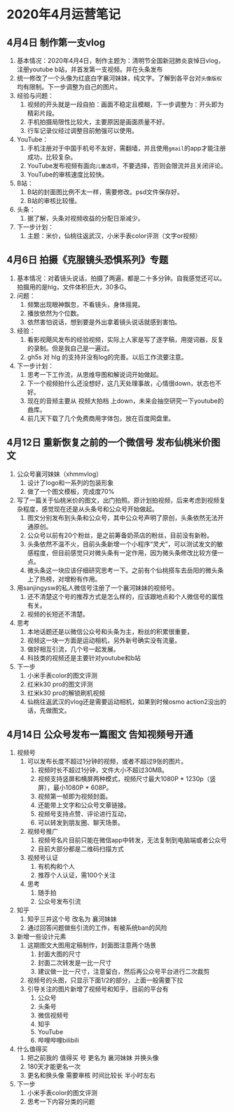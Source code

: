 # 2020年4月运营笔记

## 4月4日 制作第一支vlog

1. 基本情况：2020年4月4日，制作主题为：清明节全国新冠肺炎哀悼日vlog，注册youtube b站，并首发第一支视频。并在头条发布
2. 统一修改了一个头像为红底白字襄河妹妹，纯文字。了解到各平台对`头像版权`均有限制。下一步调整为自己的图片。
3. 经验与问题：
   1. 视频的开头就是一段自拍：画面不稳定且模糊，下一步调整为：开头即为精彩片段。
   2. 手机拍摄局限性比较大，主要原因是画面质量不好。
   3. 行车记录仪经过调整目前勉强可以使用。
4. YouTube：
   1. 手机注册对于中国手机号不友好，需翻墙，并且使用`gmail`的app才能注册成功，比较复杂。
   2. YouTube发布视频有面向`儿童选项`，不要选择，否则会限流并且关闭评论。
   3. YouTube的审核速度比较快。
5. B站：
   1. B站的封面图比例不太一样，需要修改。psd文件保存好。
   2. B站的审核比较慢。
6. 头条：
   1. 据了解，头条对视频收益的分配日渐减少。
7. 下一步计划：
   1. 主题：米价，仙桃往返武汉，小米手表color评测（文字or视频）

## 4月6日 拍摄《克服镜头恐惧系列》专题

1. 基本情况：对着镜头说话，拍摄了两遍，都是二十多分钟。自我感觉还可以。拍摄用的是hlg，文件体积巨大，30多G。
2. 问题：
   1. 频繁出现眼神飘忽，不看镜头，身体摇晃。
   2. 播放依然为个位数。
   3. 依然害怕说话，想到要是外出拿着镜头说话就感到害怕。
3. 经验：
   1. 看影视飓风发布的经验视频，实际上人家是写了逐字稿，用提词器，反复的录制。但是我自己是一遍过。
   2. gh5s 对 hlg 的支持并没有log的完善。以后工作流要注意。
4. 下一步计划：
   1. 思考一下工作流，从思维导图和解说词开始做起。
   2. 下一个视频拍什么还没想好，这几天处理事故，心情很down，状态也不好。
   3. 现在的音频主要从 视频大拍档 上down，未来会抽空研究一下youtube的曲库。
   4. 前几天下载了几个免费商用字体包，放在百度网盘里。

## 4月12日 重新恢复之前的一个微信号 发布仙桃米价图文

1. 公众号襄河妹妹（xhmmvlog）
   1. 设计了logo和一系列的包装形象
   2. 做了一个图文模板，完成度70%
2. 写了一篇关于仙桃米价的图文，出门拍照。原计划拍视频，后来考虑到视频复杂程度，感觉现在还是从头条号和公众号开始做起。
   1. 图文分别发布到头条和公众号，其中公众号声明了原创，头条依然无法开通原创。
   2. 公众号以前有20个粉丝，是之前筹备奶茶店的粉丝，目前没有新粉。
   3. 头条依然不温不火，目前头条新增一个小程序“灵犬”，可以测试发文的敏感程度，但目前感觉只对微头条有一定作用，因为微头条修改比较方便一点。
   4. 微头条这一块应该仔细研究思考一下。之前有个仙桃搭车去岳阳的微头条上了热榜，对增粉有作用。
3. 用sanjingysw的私人微信号注册了一个襄河妹妹的视频号。
   1. 还不清楚这个号的推荐方式是怎么样的，应该跟地点和个人微信号的属性有关。
   2. 视频的长短还不清楚。
4. 思考
   1. 本地话题还是以微信公众号和头条为主，粉丝的积累很重要，
   2. 视频这一块一方面是运动相机，另外新号确实没有流量。
   3. 做好相互引流，几个号一起发展。
   4. 科技类的视频还是主要针对youtube和b站
5. 下一步
   1. 小米手表color的图文评测
   2. 红米k30 pro的图文评测
   3. 红米k30 pro的解锁刷机视频
   4. 仙桃往返武汉的vlog还是需要运动相机，如果到时候osmo action2没出的话，先做图文。

## 4月14日 公众号发布一篇图文 告知视频号开通

1. 视频号
   1. 可以发布长度不超过1分钟的视频，或者不超过9张的图片。
      1. 视频时长不超过1分钟，文件大小不超过30MB。
      2. 视频支持竖屏和横屏两种模式，视频尺寸最大1080P * 1230p（竖屏），最小1080P * 608P。
      3. 视频第一帧即为视频封面。
      4. 还能带上文字和公众号文章链接。
      5. 视频号支持点赞、评论进行互动，
      6. 可以转发到朋友圈、聊天场景。
   2. 视频号推广
      1. 视频号名片目前只能在微信app中转发，无法复制到电脑端或者公众号
      2. 目前大部分都是二维码扫描方式
   3. 视频号认证
      1. 有机构和个人
      2. 推荐个人认证，需100个关注
   4. 思考
      1. 随手拍
      2. 公众号发布引流
2. 知乎
   1. 知乎三井这个号 改名为 襄河妹妹
   2. 通过回答问题做些引流的工作，有被系统ban的风险
3. 新增一些设计元素
   1. 这期图文大图用定稿制作，封面图注意两个场景
      1. 封面大图的尺寸
      2. 封面二次转发是一比一尺寸
      3. 建议做一比一尺寸，注意留白，然后再公众号平台进行二次裁剪
   2. 视频号的头图，只显示下面1/2的部分，上面一般需要下拉
   3. 引导关注的图片新增了视频号和知乎，目前的平台有
      1. 公众号
      2. 头条号
      3. 微信视频号
      4. 知乎
      5. YouTube
      6. 哔哩哔哩bilibili
4. 什么值得买
   1. 把之前我的 值得买 号 更名为 襄河妹妹 并换头像
   2. 180天才能更名一次
   3. 更名和换头像 需要审核 时间比较长 半小时左右
5. 下一步
   1. 小米手表color的图文评测
   2. 思考一下内容分类的问题 